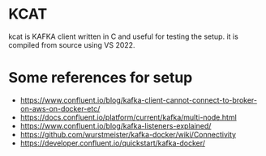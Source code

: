 # KCAT 
kcat is KAFKA client written in C and useful for testing the setup. 
it is compiled from source using VS 2022. 

# Some references for setup 
- https://www.confluent.io/blog/kafka-client-cannot-connect-to-broker-on-aws-on-docker-etc/
- https://docs.confluent.io/platform/current/kafka/multi-node.html
- https://www.confluent.io/blog/kafka-listeners-explained/
- https://github.com/wurstmeister/kafka-docker/wiki/Connectivity
- https://developer.confluent.io/quickstart/kafka-docker/